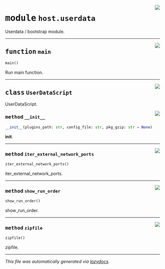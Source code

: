 <!-- markdownlint-disable -->

<a href="../src/pyquanda/host/userdata.py#L0"><img align="right" style="float:right;" src="https://img.shields.io/badge/-source-cccccc?style=flat-square"></a>

# <kbd>module</kbd> `host.userdata`
Userdata / bootstrap module. 


---

<a href="../src/pyquanda/host/userdata.py#L111"><img align="right" style="float:right;" src="https://img.shields.io/badge/-source-cccccc?style=flat-square"></a>

## <kbd>function</kbd> `main`

```python
main()
```

Run main function. 


---

<a href="../src/pyquanda/host/userdata.py#L22"><img align="right" style="float:right;" src="https://img.shields.io/badge/-source-cccccc?style=flat-square"></a>

## <kbd>class</kbd> `UserDataScript`
UserDataScript. 

<a href="../src/pyquanda/host/userdata.py#L25"><img align="right" style="float:right;" src="https://img.shields.io/badge/-source-cccccc?style=flat-square"></a>

### <kbd>method</kbd> `__init__`

```python
__init__(plugins_path: str, config_file: str, pkg_gzip: str = None)
```

__init__. 




---

<a href="../src/pyquanda/host/userdata.py#L52"><img align="right" style="float:right;" src="https://img.shields.io/badge/-source-cccccc?style=flat-square"></a>

### <kbd>method</kbd> `iter_external_network_ports`

```python
iter_external_network_ports()
```

iter_external_network_ports. 

---

<a href="../src/pyquanda/host/userdata.py#L73"><img align="right" style="float:right;" src="https://img.shields.io/badge/-source-cccccc?style=flat-square"></a>

### <kbd>method</kbd> `show_run_order`

```python
show_run_order()
```

show_run_order. 

---

<a href="../src/pyquanda/host/userdata.py#L93"><img align="right" style="float:right;" src="https://img.shields.io/badge/-source-cccccc?style=flat-square"></a>

### <kbd>method</kbd> `zipfile`

```python
zipfile()
```

zipfile. 




---

_This file was automatically generated via [lazydocs](https://github.com/ml-tooling/lazydocs)._
